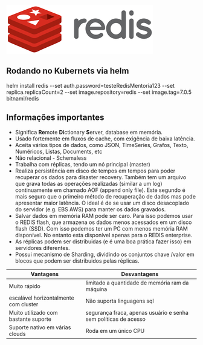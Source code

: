 ![](redis.png)

## Rodando no Kubernets via helm

helm install redis --set auth.password=testeRedisMentoria123 --set replica.replicaCount=2 --set image.repository=redis --set image.tag=7.0.5 bitnami/redis


## Informações importantes

 * Significa **Re**mote **Di**ctionary **S**erver, database em memória.
 * Usado fortemente em fluxos de cache, com exigência de baixa latência.
 * Aceita vários tipos de dados, como JSON, TimeSeries, Grafos, Texto, Numéricos, Listas, Documents, etc
 * Não relacional - Schemaless
 * Trabalha com réplicas, tendo um nó principal (master)
 * Realiza persistência em disco de tempos em tempos para poder recuperar os dados para disaster recovery. Também tem um arquivo que grava todas as operações realizadas (similar a um log) continuamente em chamado AOF (append only file). Este segundo é mais seguro que o primeiro método de recuperação de dados mas pode apresentar maior latência. O ideal é de se usar um disco desacoplado do servidor (e.g. EBS AWS) para manter os dados gravados.
 * Salvar dados em memória RAM pode ser caro. Para isso podemos usar o REDIS flash, que armazena os dados menos acessados em um disco flash (SSD). Com isso podemos ter um PC com menos memória RAM disponível. No entanto esta disponível apenas para o REDIS enterprise.
 * As réplicas podem ser distribuidas (e é uma boa prática fazer isso) em servidores diferentes.
 * Possui mecanismo de Sharding, dividindo os conjuntos chave /valor em blocos que podem ser distribuidos pelas réplicas. 

| Vantagens  | Desvantagens  |
|---|---|
| Muito rápido  |  limitado a quantidade de memória ram da máquina |
| escalável horizontalmente com cluster  | Não suporta linguagens sql  |
| Muito utilizado com bastante suporte  | segurança fraca, apenas usuário e senha sem políticas de acesso  |
| Suporte nativo em várias clouds  | Roda em um único CPU |